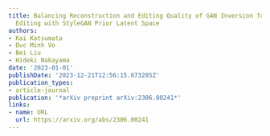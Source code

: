```yaml
---
title: Balancing Reconstruction and Editing Quality of GAN Inversion for Real Image
  Editing with StyleGAN Prior Latent Space
authors:
- Kai Katsumata
- Duc Minh Vo
- Bei Liu
- Hideki Nakayama
date: '2023-01-01'
publishDate: '2023-12-21T12:56:15.673205Z'
publication_types:
- article-journal
publication: '*arXiv preprint arXiv:2306.00241*'
links:
- name: URL
  url: https://arxiv.org/abs/2306.00241
---
```

